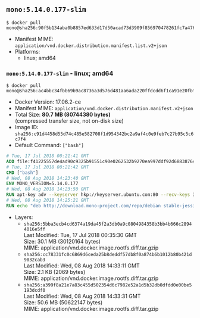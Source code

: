 ## `mono:5.14.0.177-slim`

```console
$ docker pull mono@sha256:90f5b134aba0b8857ed633d17d50acad73d3909f856970478261fc7a47698b2f
```

-	Manifest MIME: `application/vnd.docker.distribution.manifest.list.v2+json`
-	Platforms:
	-	linux; amd64

### `mono:5.14.0.177-slim` - linux; amd64

```console
$ docker pull mono@sha256:ac4bbc34fbb69b9ac8736a3d576d481aa6ada220ffdcdd6f1ca91e20fbff35b8
```

-	Docker Version: 17.06.2-ce
-	Manifest MIME: `application/vnd.docker.distribution.manifest.v2+json`
-	Total Size: **80.7 MB (80744380 bytes)**  
	(compressed transfer size, not on-disk size)
-	Image ID: `sha256:c91d4458d55d74c485e582708f1d954342bc2a9af4c0e9feb7c27b95c5c6c7f4`
-	Default Command: `["bash"]`

```dockerfile
# Tue, 17 Jul 2018 00:21:41 GMT
ADD file:f41225557de4ad90c9325b91551c90e0262532b9270ea997ddf92d688387649e in / 
# Tue, 17 Jul 2018 00:21:42 GMT
CMD ["bash"]
# Wed, 08 Aug 2018 14:23:40 GMT
ENV MONO_VERSION=5.14.0.177
# Wed, 08 Aug 2018 14:23:50 GMT
RUN apt-key adv --keyserver hkp://keyserver.ubuntu.com:80 --recv-keys 3FA7E0328081BFF6A14DA29AA6A19B38D3D831EF
# Wed, 08 Aug 2018 14:25:21 GMT
RUN echo "deb http://download.mono-project.com/repo/debian stable-jessie/snapshots/$MONO_VERSION main" > /etc/apt/sources.list.d/mono-official-stable.list   && apt-get update   && apt-get install -y mono-runtime   && rm -rf /var/lib/apt/lists/* /tmp/*
```

-	Layers:
	-	`sha256:5bba3ecb4cd6374a19da45f2a3db0a9c0804984358b3bb4b666c28944016e5ff`  
		Last Modified: Tue, 17 Jul 2018 00:35:30 GMT  
		Size: 30.1 MB (30120164 bytes)  
		MIME: application/vnd.docker.image.rootfs.diff.tar.gzip
	-	`sha256:cc78331fc0c6869d6ceda25b8deddf57db8f0a874b6b1012b80b421d9032cab3`  
		Last Modified: Wed, 08 Aug 2018 14:33:11 GMT  
		Size: 2.1 KB (2069 bytes)  
		MIME: application/vnd.docker.image.rootfs.diff.tar.gzip
	-	`sha256:a399f8a21e7a83c455d502354d6c7982e52a1d5b32db0dfdd0e00be5193dcdf0`  
		Last Modified: Wed, 08 Aug 2018 14:33:31 GMT  
		Size: 50.6 MB (50622147 bytes)  
		MIME: application/vnd.docker.image.rootfs.diff.tar.gzip
